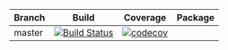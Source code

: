 | Branch        | Build           | Coverage           | Package           |
| ------------- |:-------------:|:-------------:|:-------------:|
| master      | [![Build Status](https://travis-ci.com/vtsyryuk/HackerRank-Java.svg?token=CMgxKAxmBRYb8Yp4nwe8&branch=master)](https://travis-ci.com/vtsyryuk/HackerRank-Java) | [![codecov](https://codecov.io/gh/vtsyryuk/HackerRank-Java/branch/master/graph/badge.svg?token=vEXRoReUCu)](https://codecov.io/gh/vtsyryuk/HackerRank-Java) |  |

